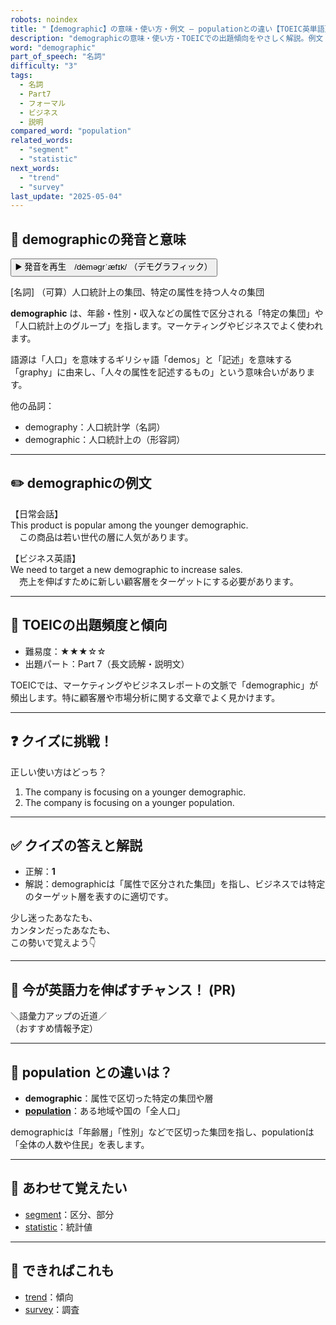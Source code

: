 ```yaml
---
robots: noindex
title: "【demographic】の意味・使い方・例文 ― populationとの違い【TOEIC英単語】"
description: "demographicの意味・使い方・TOEICでの出題傾向をやさしく解説。例文・クイズ付きでpopulationとの違いもわかりやすく学べます。"
word: "demographic"
part_of_speech: "名詞"
difficulty: "3"
tags:
  - 名詞
  - Part7
  - フォーマル
  - ビジネス
  - 説明
compared_word: "population"
related_words:
  - "segment"
  - "statistic"
next_words:
  - "trend"
  - "survey"
last_update: "2025-05-04"
---
```


## 🔰 demographicの発音と意味

<button class="play-audio" onclick="playTTS('demographic')">
  <span class="play-audio-main">
    ▶️ 発音を再生　/dèməɡrˈæfɪk/
  </span>
  <span class="play-audio-sub">
    （デモグラフィック）
  </span>
</button>

[名詞] （可算）人口統計上の集団、特定の属性を持つ人々の集団

**demographic** は、年齢・性別・収入などの属性で区分される「特定の集団」や「人口統計上のグループ」を指します。マーケティングやビジネスでよく使われます。

語源は「人口」を意味するギリシャ語「demos」と「記述」を意味する「graphy」に由来し、「人々の属性を記述するもの」という意味合いがあります。

他の品詞：  
- demography：人口統計学（名詞）
- demographic：人口統計上の（形容詞）

---

## ✏️ demographicの例文

【日常会話】  
This product is popular among the younger demographic.  
　この商品は若い世代の層に人気があります。

【ビジネス英語】  
We need to target a new demographic to increase sales.  
　売上を伸ばすために新しい顧客層をターゲットにする必要があります。

---

## 🎯 TOEICの出題頻度と傾向

- 難易度：★★★☆☆
- 出題パート：Part 7（長文読解・説明文）

TOEICでは、マーケティングやビジネスレポートの文脈で「demographic」が頻出します。特に顧客層や市場分析に関する文章でよく見かけます。

---

## ❓ クイズに挑戦！

正しい使い方はどっち？

1. The company is focusing on a younger demographic.  
2. The company is focusing on a younger population.

---

## ✅ クイズの答えと解説

- 正解：**1**
- 解説：demographicは「属性で区分された集団」を指し、ビジネスでは特定のターゲット層を表すのに適切です。

少し迷ったあなたも、  
カンタンだったあなたも、  
この勢いで覚えよう👇️

---

## 🚀 今が英語力を伸ばすチャンス！ (PR)

<div class="info-center">
＼語彙力アップの近道／<br>  
（おすすめ情報予定）
</div>

---

## 🤔  population との違いは？

- **demographic**：属性で区切った特定の集団や層
- **[population](/word/population)**：ある地域や国の「全人口」

demographicは「年齢層」「性別」などで区切った集団を指し、populationは「全体の人数や住民」を表します。

---

## 🧩 あわせて覚えたい

- [segment](/word/segment)：区分、部分
- [statistic](/word/statistic)：統計値

---

## 📖 できればこれも

- [trend](/word/trend)：傾向
- [survey](/word/survey)：調査

<!-- cvid: aid02_bid48 -->
